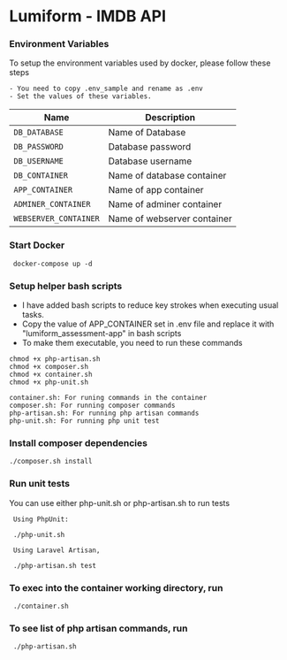 # Lumiform - IMDB API 

### Environment Variables
To setup the environment variables used by docker, please follow these steps

```
- You need to copy .env_sample and rename as .env
- Set the values of these variables.
```

| Name                              | Description                               |
| ----------------------------------|-------------------------------------------|
| `DB_DATABASE`                     | Name of Database                          |
| `DB_PASSWORD`                     | Database password                         |
| `DB_USERNAME`                     | Database username                         |
| `DB_CONTAINER`                    | Name of database container               |
| `APP_CONTAINER`                   | Name of app container                        |
| `ADMINER_CONTAINER`               | Name of adminer container                        |
| `WEBSERVER_CONTAINER`             | Name of webserver container                               |


### Start Docker

```
 docker-compose up -d
```

### Setup helper bash scripts
-  I have added bash scripts to reduce key strokes when executing usual tasks.
- Copy the value of APP_CONTAINER set in .env file and replace it with "lumiform_assessment-app" in bash scripts
- To make them executable, you need to run these commands

```
chmod +x php-artisan.sh
chmod +x composer.sh
chmod +x container.sh
chmod +x php-unit.sh
```

```
container.sh: For runing commands in the container
composer.sh: For running composer commands
php-artisan.sh: For running php artisan commands
php-unit.sh: For running php unit test
```

### Install composer dependencies

```
./composer.sh install
```

### Run unit tests
You can use either php-unit.sh or php-artisan.sh to run tests
```
 Using PhpUnit:
  
 ./php-unit.sh
 
 Using Laravel Artisan, 
 
 ./php-artisan.sh test 
```

### To exec into the container working directory, run 

```
 ./container.sh
```

### To see list of php artisan commands, run 

```
 ./php-artisan.sh 
```
